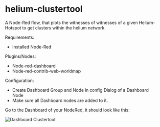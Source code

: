 # helium-clustertool
A Node-Red flow, that plots the witnesses of witnesses of a given Helium-Hotspot to get clusters within the helium network.


Requirements:
- installed Node-Red

Plugins/Nodes:
- Node-red-dashboard
- Node-red-contrib-web-worldmap

Configuration:
- Create Dashboard Group and Node in config Dialog of a Dashboard Node
- Make sure all Dashboard nodes are added to it.

Go to the Dashboard of your NodeRed, it should look like this:


![Dashboard Clustertool](https://user-images.githubusercontent.com/62546625/154693847-fb735ea0-f762-4ebe-8d40-cf88fb16844d.png)
